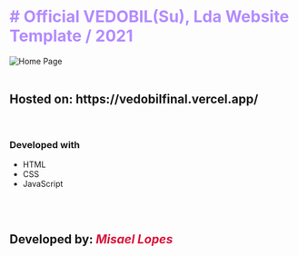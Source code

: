 <h1 style="color: #b38bff;"># Official <strong>VEDOBIL(Su), Lda</strong> Website Template / 2021</h1>
   <img src="https://user-images.githubusercontent.com/66078558/118264279-5ef01180-b4af-11eb-8ef9-ba06d632e5e6.png" alt="Home Page">
    
   <br>
   <br>
   <h2>Hosted on: https://vedobilfinal.vercel.app/ </h2>
   <br>
   <h3>Developed with</h3>
    <ul>
        <li>HTML</li>
        <li>CSS</li>
        <li>JavaScript</li>
    </ul>
    <br>
    <br>
   <h2>Developed by: <em style="color: crimson;">Misael Lopes</em></h2>
